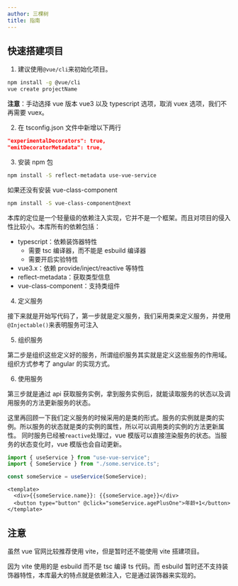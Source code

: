 ```yaml
---
author: 三棵树
title: 指南
---
```


## 快速搭建项目

1. 建议使用`@vue/cli`来初始化项目。

```sh
npm install -g @vue/cli
vue create projectName
```

**注意**：手动选择 vue 版本 vue3 以及 typescript 选项，取消 vuex 选项，我们不再需要 vuex。

2. 在 tsconfig.json 文件中新增以下两行

```json
"experimentalDecorators": true,
"emitDecoratorMetadata": true,
```

3. 安装 npm 包

```sh
npm install -S reflect-metadata use-vue-service
```

如果还没有安装 vue-class-component

```sh
npm install -S vue-class-component@next
```

本库的定位是一个轻量级的依赖注入实现，它并不是一个框架。而且对项目的侵入性比较小。本库所有的依赖包括：

- typescript：依赖装饰器特性
  - 需要 tsc 编译器，而不能是 esbuild 编译器
  - 需要开启实验特性
- vue3.x：依赖 provide/inject/reactive 等特性
- reflect-metadata：获取类型信息
- vue-class-component：支持类组件

4. 定义服务

接下来就是开始写代码了，第一步就是定义服务，我们采用类来定义服务，并使用`@Injectable()`来表明服务可注入

5. 组织服务

第二步是组织这些定义好的服务，所谓组织服务其实就是定义这些服务的作用域。组织方式参考了 angular 的实现方式。

6. 使用服务

第三步就是通过 api 获取服务实例，拿到服务实例后，就能读取服务的状态以及调用服务的方法更新服务的状态。

这里再回顾一下我们定义服务的时候采用的是类的形式。服务的实例就是类的实例。所以服务的状态就是类的实例的属性，所以可以调用类的实例的方法更新属性。
同时服务已经被`reactive`处理过，vue 模版可以直接渲染服务的状态。当服务的状态变化时，vue 模版也会自动更新。

```ts
import { useService } from "use-vue-service";
import { SomeService } from "./some.service.ts";

const someService = useService(SomeService);
```

```vue
<template>
  <div>{{someService.name}}: {{someService.age}}</div>
  <button type="button" @click="someService.agePlusOne">年龄+1</button>
</template>
```

## 注意

虽然 vue 官网比较推荐使用 vite，但是暂时还不能使用 vite 搭建项目。

因为 vite 使用的是 esbuild 而不是 tsc 编译 ts 代码。而 esbuild 暂时还不支持装饰器特性，本库最大的特点就是依赖注入，它是通过装饰器来实现的。
